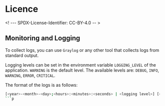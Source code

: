 # Licence

<! --- SPDX-License-Identifier: CC-BY-4.0  -- >

## Monitoring and Logging
To collect logs, you can use `Graylog` or any other tool that collects logs from standard output.

Logging levels can be set in the environment variable `LOGGING_LEVEL` of the application.  `WARNING` is the default level. The available levels are: `DEBUG`, `INFO`, `WARNING`, `ERROR`, `CRITICAL`.

The format of the logs is as follows:

```bash
[<year>-<month>-<day>;<hours>:<minutes>:<seconds> | <logging level>] [<module name>]: <message>
```p
